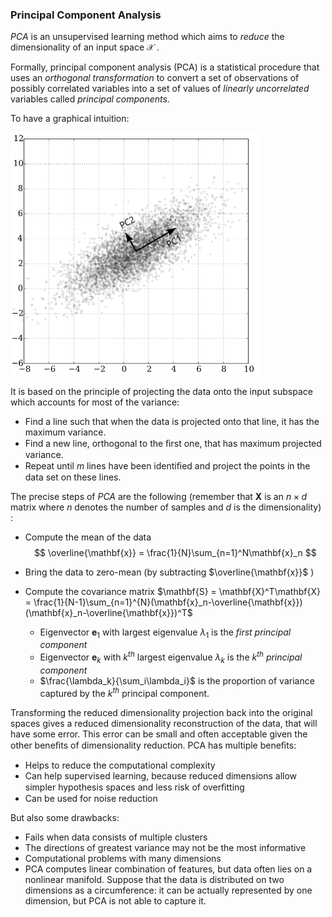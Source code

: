 ### Principal Component Analysis

*PCA* is an unsupervised learning method which aims to *reduce* the dimensionality of an input space $\mathcal{X}$ .

Formally, principal component analysis (PCA) is a statistical procedure that uses an *orthogonal transformation* to convert a set of observations of possibly correlated variables into a set of values of *linearly uncorrelated* variables called *principal components*.

To have a graphical intuition:

<img src="images/PCA.PNG" style="zoom:55%"/>

It is based on the principle of projecting the data onto the input subspace which accounts for most of the variance: 

- Find a line such that when the data is projected onto that line, it has the maximum variance. 
- Find a new line, orthogonal to the ﬁrst one, that has maximum projected variance. 
- Repeat until $m$ lines have been identiﬁed and project the points in the data set on these lines. 

The precise steps of *PCA* are the following (remember that $\mathbf{X}$ is an $n\times d$ matrix where $n$ denotes the number of samples and $d$ is the dimensionality) : 

- Compute the mean of the data
  $$
  \overline{\mathbf{x}} = \frac{1}{N}\sum_{n=1}^N\mathbf{x}_n
  $$

- Bring the data to zero-mean (by subtracting $\overline{\mathbf{x}}$ )

- Compute the covariance matrix $\mathbf{S} = \mathbf{X}^T\mathbf{X} = \frac{1}{N-1}\sum_{n=1}^{N}(\mathbf{x}_n-\overline{\mathbf{x}})(\mathbf{x}_n-\overline{\mathbf{x}})^T$

  - Eigenvector $\mathbf{e}_1$ with largest eigenvalue $\lambda_1$ is the *first principal component* 
  - Eigenvector $\mathbf{e}_k$ with $k^{th}$ largest eigenvalue $\lambda_k$ is the *$k^{th}$ principal component* 
  - $\frac{\lambda_k}{\sum_i\lambda_i}$ is the proportion of variance captured by the $k^{th}$ principal component.

Transforming the reduced dimensionality projection back into the original spaces gives a reduced dimensionality reconstruction of the data, that will have some error. This error can be small and often acceptable given the other beneﬁts of dimensionality reduction. PCA has multiple beneﬁts: 

- Helps to reduce the computational complexity 
- Can help supervised learning, because reduced dimensions allow simpler hypothesis spaces and less risk of overﬁtting 
- Can be used for noise reduction 

But also some drawbacks:

- Fails when data consists of multiple clusters
- The directions of greatest variance may not be the most informative
- Computational problems with many dimensions 
- PCA computes linear combination of features, but data often lies on a nonlinear manifold. Suppose that the data is distributed on two dimensions as a circumference: it can be actually represented by one dimension, but PCA is not able to capture it.
